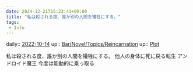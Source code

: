 ```yaml
---
date: 2024-12-21T15:23:41+09:00
title: "私は殺される度、誰か別の人間を犠牲にする。"
tags:
 - Info
---
```


daily:: [2022-10-14](Daily_Note/2022-10-14.md)
up:: [Bar/Novel/Topics/Reincarnation](Bar/Novel/Topics/Reincarnation.md)
up:: [Plot](Bar/Novel/Chaos/Plot.md)

私は殺される度、誰か別の人間を犠牲にする。
他人の身体に死に戻る転生
アンドロイド魔王
今度は能動的に乗っ取る